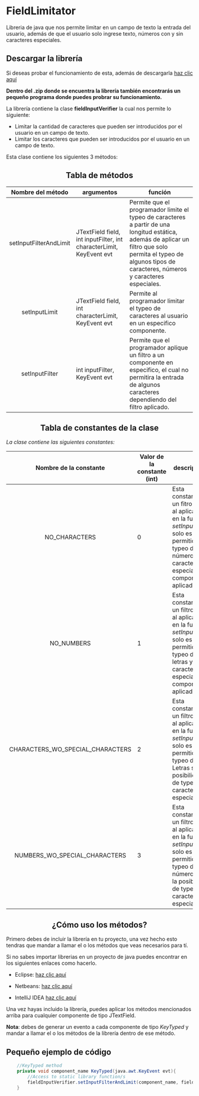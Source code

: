 # FieldLimitator

Libreria de java que nos permite limitar en un campo de texto la entrada del usuario, además de que el usuario solo ingrese texto, números con y sin caracteres especiales.

## Descargar la librería
 Si deseas probar el funcionamiento de esta, además de descargarla [haz clic aquí](https://github.com/Jorgemacias-12/FieldLimitator/releases/tag/v0.0.1)

 **Dentro del .zip donde se encuentra la librería también encontrarás un pequeño programa donde puedes probrar su funcionamiento.**

La librería contiene la clase **fieldInputVerifier** la cual nos permite lo siguiente:

- Limitar la cantidad de caracteres que pueden ser introducidos por el
usuario en un campo de texto.
- Limitar los caracteres que pueden ser introducidos por el usuario en un campo de texto.

Esta clase contiene los siguientes 3 métodos:

## <div align="center">Tabla de métodos</div>

|Nombre del método | argumentos | función|
|------------------|------------|--------|
|<div align="center">setInputFilterAndLimit</div>| JTextField field, int inputFilter, int characterLimit, KeyEvent evt| Permite que el programador limite el typeo de caracteres a partir de una longitud estática, además de aplicar un filtro que solo permita el typeo de algunos tipos de caracteres, números y caracteres especiales.
|<div align="center">setInputLimit</div>| JTextField field, int characterLimit, KeyEvent evt| Permite al programador limitar el typeo de caracteres al usuario en un especifico componente.|
|<div align="center">setInputFilter</div>|int inputFilter, KeyEvent evt| Permite que el programador aplique un filtro a un componente en especifico, el cual no permitira la entrada de algunos caracteres dependiendo del filtro aplicado.

## <div align="center">Tabla de constantes de la clase</div>

 *La clase contiene las siguientes constantes:*

|Nombre de la constante|Valor de la constante (int) | descripción |
|----------------------|----------------------------|-------------|
| <p align="center">NO_CHARACTERS</p>| 0 | Esta constante es un fitro que al aplicarlo en la función *setInputFilter* solo es permitido el typeo de números y caracteres especiales al componente aplicado.
|<p align="center">NO_NUMBERS</p>|1| Esta constante es un filtro que al aplicarlo en la función *setInputFilter* solo es permitido el typeo de letras y caracteres especiales al componente aplicado.
|<p align="center">CHARACTERS_WO_SPECIAL_CHARACTERS</p>|2| Esta constante es un filtro que al aplicarlo en la función *setInputFilter* solo es permitido el typeo de Letras sin la posibilidad de typear caracteres especiales.
|<p align="center">NUMBERS_WO_SPECIAL_CHARACTERS</p>|3| Esta constante es un filtro que al aplicarlo en la función *setInputFilter* solo es permitido el typeo de números sin la posibilidad de typear caracteres especiales.

 ## <div align="center">¿Cómo uso los métodos?</div>

 Primero debes de incluir la librería en tu proyecto, una vez hecho esto tendras que mandar a llamar el o los métodos que veas necesarios para tí.

 Si no sabes importar librerias en un proyecto de java puedes encontrar en los siguientes enlaces como hacerlo.

- Eclipse: [haz clic aquí](https://stackoverflow.com/questions/4962559/import-libraries-in-eclipse)

- Netbeans: [haz clic aquí](https://stackoverflow.com/questions/21002426/how-to-import-libraries-in-netbeans)

- IntelliJ IDEA [haz clic aquí](https://stackoverflow.com/questions/1051640/correct-way-to-add-external-jars-lib-jar-to-an-intellij-idea-project)

Una vez hayas incluido la librería, puedes aplicar los métodos mencionados arriba para cualquier componente de tipo JTextField.

**Nota**: debes de generar un evento a cada componente de tipo *KeyTyped* y mandar a llamar el o los métodos de la librería dentro de ese método.

## Pequeño ejemplo de código

```Java
    //KeyTyped method
    private void component_name KeyTyped(java.awt.KeyEvent evt){
        //Access to static library function/s
        fieldInputVerifier.setInputFilterAndLimit(component_name, fieldInputVerifier.NUMBERS_WO_SPECIAL_CHARACTERS, 20, evt);
    }
```